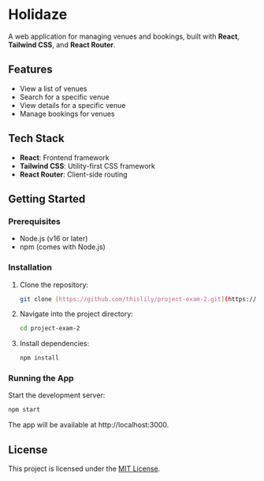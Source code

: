 # Holidaze

A web application for managing venues and bookings, built with **React**, **Tailwind CSS**, and **React Router**.  

## Features
- View a list of venues
- Search for a specific venue
- View details for a specific venue
- Manage bookings for venues

## Tech Stack
- **React**: Frontend framework
- **Tailwind CSS**: Utility-first CSS framework
- **React Router**: Client-side routing

## Getting Started

### Prerequisites
- Node.js (v16 or later)
- npm (comes with Node.js)

### Installation
1. Clone the repository:
   ```bash
   git clone [https://github.com/thislily/project-exam-2.git](https://github.com/thislily/project-exam-2.git)
   
2. Navigate into the project directory:
   ```bash
   cd project-exam-2
   

3. Install dependencies:
   ```bash
   npm install


### Running the App
Start the development server:

  ```bash
  npm start
```
The app will be available at http://localhost:3000.


## License

This project is licensed under the [MIT License](https://opensource.org/licenses/MIT).

